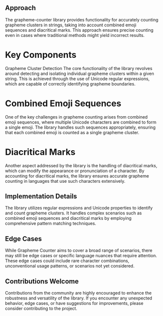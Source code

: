 ## Approach
The grapheme-counter library provides functionality for accurately counting grapheme clusters in strings, taking into account combined emoji sequences and diacritical marks. This approach ensures precise counting even in cases where traditional methods might yield incorrect results.

# Key Components
Grapheme Cluster Detection
The core functionality of the library revolves around detecting and isolating individual grapheme clusters within a given string. This is achieved through the use of Unicode regular expressions, which are capable of correctly identifying grapheme boundaries.

# Combined Emoji Sequences
One of the key challenges in grapheme counting arises from combined emoji sequences, where multiple Unicode characters are combined to form a single emoji. The library handles such sequences appropriately, ensuring that each combined emoji is counted as a single grapheme cluster.

# Diacritical Marks
Another aspect addressed by the library is the handling of diacritical marks, which can modify the appearance or pronunciation of a character. By accounting for diacritical marks, the library ensures accurate grapheme counting in languages that use such characters extensively.

## Implementation Details
The library utilizes regular expressions and Unicode properties to identify and count grapheme clusters. It handles complex scenarios such as combined emoji sequences and diacritical marks by employing comprehensive pattern matching techniques.

## Edge Cases
While Grapheme Counter aims to cover a broad range of scenarios, there may still be edge cases or specific language nuances that require attention. These edge cases could include rare character combinations, unconventional usage patterns, or scenarios not yet considered.

## Contributions Welcome
Contributions from the community are highly encouraged to enhance the robustness and versatility of the library. If you encounter any unexpected behavior, edge cases, or have suggestions for improvements, please consider contributing to the project.